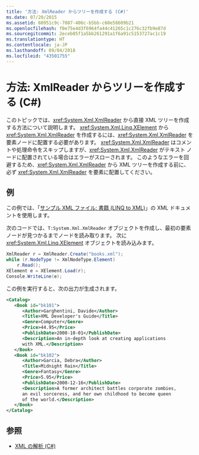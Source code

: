 ```yaml
---
title: '方法: XmlReader からツリーを作成する (C#)'
ms.date: 07/20/2015
ms.assetid: 60951c9c-7087-406c-b5bb-c60e58609b21
ms.openlocfilehash: f0e75e4d3f6964fa44c41265c1c276c32fb9e87d
ms.sourcegitcommit: 2eceb05f1a5bb261291a1f6a91c5153727ac1c19
ms.translationtype: HT
ms.contentlocale: ja-JP
ms.lasthandoff: 09/04/2018
ms.locfileid: "43501755"
---
```

# <a name="how-to-create-a-tree-from-an-xmlreader-c"></a>方法: XmlReader からツリーを作成する (C#)
このトピックでは、<xref:System.Xml.XmlReader> から直接 XML ツリーを作成する方法について説明します。 <xref:System.Xml.Linq.XElement> から <xref:System.Xml.XmlReader> を作成するには、<xref:System.Xml.XmlReader> を要素ノードに配置する必要があります。 <xref:System.Xml.XmlReader> はコメントや処理命令をスキップしますが、<xref:System.Xml.XmlReader> がテキスト ノードに配置されている場合はエラーがスローされます。 このようなエラーを回避するため、<xref:System.Xml.XmlReader> から XML ツリーを作成する前に、必ず <xref:System.Xml.XmlReader> を要素に配置してください。  
  
## <a name="example"></a>例  
 この例では、「[サンプル XML ファイル: 書籍 (LINQ to XML)](../../../../csharp/programming-guide/concepts/linq/sample-xml-file-books-linq-to-xml.md)」の XML ドキュメントを使用します。  
  
 次のコードでは、`T:System.Xml.XmlReader` オブジェクトを作成し、最初の要素ノードが見つかるまでノードを読み取ります。 次に <xref:System.Xml.Linq.XElement> オブジェクトを読み込みます。  
  
```csharp  
XmlReader r = XmlReader.Create("books.xml");  
while (r.NodeType != XmlNodeType.Element)  
    r.Read();  
XElement e = XElement.Load(r);  
Console.WriteLine(e);  
```  
  
 この例を実行すると、次の出力が生成されます。  
  
```xml  
<Catalog>  
   <Book id="bk101">  
      <Author>Garghentini, Davide</Author>  
      <Title>XML Developer's Guide</Title>  
      <Genre>Computer</Genre>  
      <Price>44.95</Price>  
      <PublishDate>2000-10-01</PublishDate>  
      <Description>An in-depth look at creating applications   
      with XML.</Description>  
   </Book>  
   <Book id="bk102">  
      <Author>Garcia, Debra</Author>  
      <Title>Midnight Rain</Title>  
      <Genre>Fantasy</Genre>  
      <Price>5.95</Price>  
      <PublishDate>2000-12-16</PublishDate>  
      <Description>A former architect battles corporate zombies,   
      an evil sorceress, and her own childhood to become queen   
      of the world.</Description>  
   </Book>  
</Catalog>  
```  
  
## <a name="see-also"></a>参照

- [XML の解析 (C#)](../../../../csharp/programming-guide/concepts/linq/parsing-xml.md)
